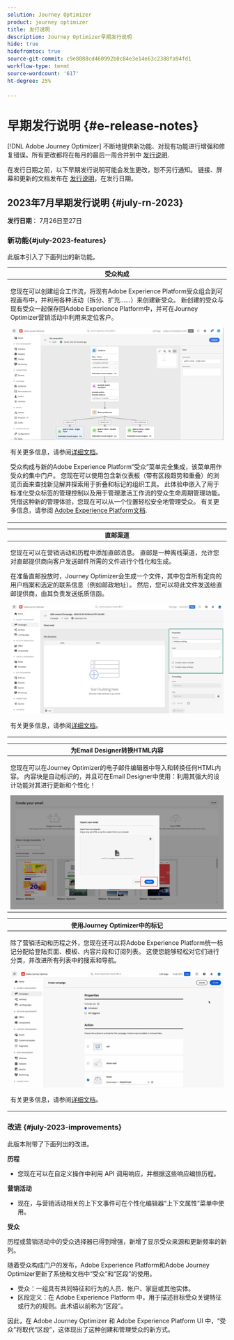 ```yaml
---
solution: Journey Optimizer
product: journey optimizer
title: 发行说明
description: Journey Optimizer早期发行说明
hide: true
hidefromtoc: true
source-git-commit: c9e8088cd460992b0c84e3e14e63c2388fa94fd1
workflow-type: tm+mt
source-wordcount: '617'
ht-degree: 25%

---
```


# 早期发行说明 {#e-release-notes}

[!DNL Adobe Journey Optimizer] 不断地提供新功能、对现有功能进行增强和修复错误。所有更改都将在每月的最后一周合并到中 [发行说明](release-notes.md).

在发行日期之前，以下早期发行说明可能会发生更改，恕不另行通知。 链接、屏幕和更新的文档发布在 [发行说明](release-notes.md)，在发行日期。


## 2023年7月早期发行说明 {#july-rn-2023}

**发行日期**： 7月26日至27日

### 新功能{#july-2023-features}

此版本引入了下面列出的新功能。

<table>
<thead>
<tr>
<th><strong>受众构成</strong><br/></th>
</tr>
</thead>
<tbody>
<tr>
<td>
<p>您现在可以创建组合工作流，将现有Adobe Experience Platform受众组合到可视画布中，并利用各种活动（拆分、扩充……）来创建新受众。 新创建的受众与现有受众一起保存回Adobe Experience Platform中，并可在Journey Optimizer营销活动中利用来定位客户。</p>
<img src="../audience/assets/audiences-publish.png"/>
<p>有关更多信息，请参阅<a href="../audience/get-started-audience-orchestration.md">详细文档</a>。</p>
<p>受众构成与新的Adobe Experience Platform“受众”菜单完全集成，该菜单用作受众的集中门户。 您现在可以使用包含新仪表板（带有区段趋势和重叠）的浏览页面来查找新见解并探索用于折叠和标记的组织工具。 此体验中嵌入了用于标准化受众标签的管理控制以及用于管理激活工作流的受众生命周期管理功能。 凭借这种新的管理体验，您现在可以从一个位置轻松安全地管理受众。 有关更多信息，请参阅 <a href="https://experienceleague.adobe.com/docs/experience-platform/segmentation/ui/overview.html" target="_blank">Adobe Experience Platform文档</a>.</p></p>
</td>
</tr>
</tbody>
</table>


<table>
<thead>
<tr>
<th><strong>直邮渠道</strong><br/></th>
</tr>
</thead>
<tbody>
<tr>
<td>
<p>您现在可以在营销活动和历程中添加直邮消息。 直邮是一种离线渠道，允许您对直邮提供商向客户发送邮件所需的文件进行个性化和生成。</p>
<p>在准备直邮投放时，Journey Optimizer会生成一个文件，其中包含所有定向的用户档案和选定的联系信息（例如邮政地址）。 然后，您可以将此文件发送给直邮提供商，由其负责发送纸质信函。</p>
<img src="../direct-mail/assets/direct-mail-properties.png">
<p>有关更多信息，请参阅<a href="../direct-mail/create-direct-mail.md">详细文档</a>。</p>
</tr>
</tbody>
</table>

<table>
<thead>
<tr>
<th><strong>为Email Designer转换HTML内容</strong><br/></th>
</tr>
</thead>
<tbody>
<tr>
<td>
<p>您现在可以在Journey Optimizer的电子邮件编辑器中导入和转换任何HTML内容。 内容块是自动标识的，并且可在Email Designer中使用：利用其强大的设计功能对其进行更新和个性化！</p>
<img src="../email/assets/html-imported_2.png">
<!--p>For more information, refer to the <a href="../audience/get-started-audience-orchestration.md">detailed documentation</a>.</p-->
</td>
</tr>
</tbody>
</table>


<table>
<thead>
<tr>
<th><strong>使用Journey Optimizer中的标记</strong><br/></th>
</tr>
</thead>
<tbody>
<tr>
<td>
<p>除了营销活动和历程之外，您现在还可以将Adobe Experience Platform统一标记分配给登陆页面、模板、内容片段和订阅列表。 这使您能够轻松对它们进行分类，并改进所有列表中的搜索和导航。 </p>
<img src="assets/do-not-localize/campaigns-tag.gif"/>
<p>有关更多信息，请参阅<a href="../start/search-filter-categorize.md#tags">详细文档</a>。</p>
</td>
</tr>
</tbody>
</table>


### 改进 {#july-2023-improvements}

此版本附带了下面列出的改进。

**历程**

* 您现在可以在自定义操作中利用 API 调用响应，并根据这些响应编排历程。


**营销活动**

* 现在，与营销活动相关的上下文事件可在个性化编辑器“上下文属性”菜单中使用。


**受众**

历程或营销活动中的受众选择器已得到增强，新增了显示受众来源和更新频率的新列。

随着受众构成门户的发布，Adobe Experience Platform和Adobe Journey Optimizer更新了系统和文档中“受众”和“区段”的使用。

* 受众：一组具有共同特征和行为的人员、帐户、家庭或其他实体。
* 区段定义：在 Adobe Experience Platform 中，用于描述目标受众关键特征或行为的规则。此术语以前称为“区段”。

因此，在 Adobe Journey Optimizer 和 Adobe Experience Platform UI 中，“受众”将取代“区段”，这体现出了这种创建和管理受众的新方式。


